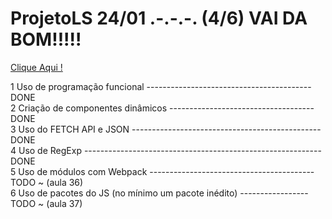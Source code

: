 # ProjetoLS   24/01 .-.-.-.  (4/6) VAI DA BOM!!!!!
 
<a href = 'https://anajl.github.io/TESTESJS/site/index.html' resl = 'nofollow' target = "_blank"> Clique Aqui ! </a><br>


1	Uso de programação funcional -----------------------------------------DONE<br>
2	Criação de componentes dinâmicos ------------------------------------DONE <br>
3	Uso do FETCH API e JSON -----------------------------------------------DONE <br>
4	Uso de RegExp -----------------------------------------------------------DONE <br>
5	Uso de módulos com Webpack -----------------------------------------TODO ~ (aula 36)<br>
6	Uso de pacotes do JS (no mínimo um pacote inédito) -----------------TODO ~ (aula 37)<br> 
